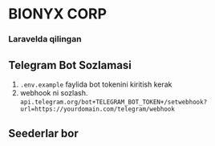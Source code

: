 # BIONYX CORP

### Laravelda qilingan

## Telegram Bot Sozlamasi
1. `.env.example` faylida bot tokenini kiritish kerak
2. webhook ni sozlash. `api.telegram.org/bot+TELEGRAM_BOT_TOKEN+/setwebhook?url=https://yourdomain.com/telegram/webhook`

## Seederlar bor